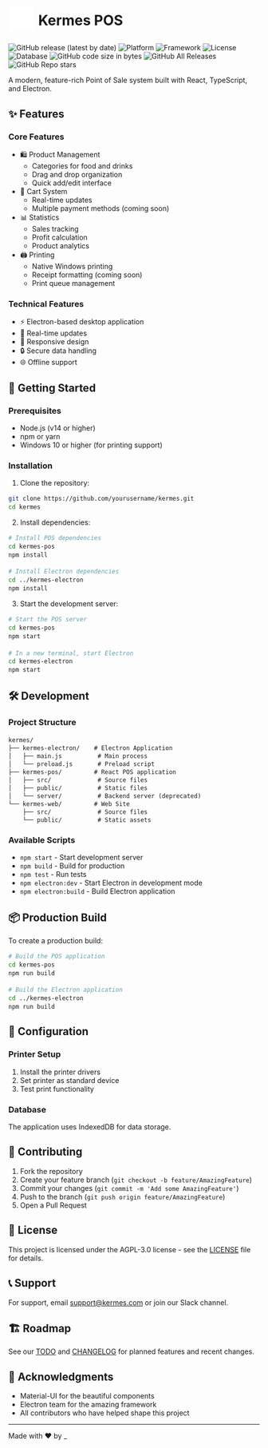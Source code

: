 <h1 style="display: flex; align-items: center;">
  <a href="https://kermespos.web.app/" style="margin-right: 10px;">
    <img src="kermes-web/public/picInverse.png" alt="Kermes POS" width="50">
  </a>
  Kermes POS
</h1>

![GitHub release (latest by date)](https://img.shields.io/github/v/release/Tsunari/KermesPOS?style=flat-square) ![Platform](https://img.shields.io/badge/platform-Windows%20%7C%20Web-blue?style=flat-square) ![Framework](https://img.shields.io/badge/framework-React%20%7C%20Next.js-blue?style=flat-square) ![License](https://img.shields.io/badge/license-AGPL--3.0-blue?style=flat-square) ![Database](https://img.shields.io/badge/database-IndexedDB-orange?style=flat-square) ![GitHub code size in bytes](https://img.shields.io/github/languages/code-size/Tsunari/KermesPOS?style=flat-square)
![GitHub All Releases](https://img.shields.io/github/downloads/Tsunari/KermesPOS/total?style=flat-square) ![GitHub Repo stars](https://img.shields.io/github/stars/Tsunari/KermesPOS?style=flat-square)








A modern, feature-rich Point of Sale system built with React, TypeScript, and Electron.



## ✨ Features

### Core Features
- 🛍️ Product Management
  - Categories for food and drinks
  - Drag and drop organization
  - Quick add/edit interface
- 🛒 Cart System
  - Real-time updates
  - Multiple payment methods (coming soon)
- 📊 Statistics
  - Sales tracking
  - Profit calculation
  - Product analytics
- 🖨️ Printing
  - Native Windows printing
  - Receipt formatting (coming soon)
  - Print queue management

### Technical Features
- ⚡ Electron-based desktop application
- 🔄 Real-time updates
- 📱 Responsive design
- 🔒 Secure data handling
- 🌐 Offline support

## 🚀 Getting Started

### Prerequisites
- Node.js (v14 or higher)
- npm or yarn
- Windows 10 or higher (for printing support)

### Installation

1. Clone the repository:
```bash
git clone https://github.com/yourusername/kermes.git
cd kermes
```

2. Install dependencies:
```bash
# Install POS dependencies
cd kermes-pos
npm install

# Install Electron dependencies
cd ../kermes-electron
npm install
```

3. Start the development server:
```bash
# Start the POS server
cd kermes-pos
npm start

# In a new terminal, start Electron
cd kermes-electron
npm start
```

## 🛠️ Development

### Project Structure
```
kermes/
├── kermes-electron/    # Electron Application
│   ├── main.js          # Main process
│   └── preload.js       # Preload script
├── kermes-pos/         # React POS application
│   ├── src/             # Source files
│   ├── public/          # Static files
│   └── server/          # Backend server (deprecated)
└── kermes-web/         # Web Site
    ├── src/             # Source files
    └── public/          # Static assets
```

### Available Scripts
- `npm start` - Start development server
- `npm build` - Build for production
- `npm test` - Run tests
- `npm electron:dev` - Start Electron in development mode
- `npm electron:build` - Build Electron application

## 📦 Production Build

To create a production build:

```bash
# Build the POS application
cd kermes-pos
npm run build

# Build the Electron application
cd ../kermes-electron
npm run build
```

## 🔧 Configuration

### Printer Setup
1. Install the printer drivers
2. Set printer as standard device
3. Test print functionality

### Database
The application uses IndexedDB for data storage.

## 🤝 Contributing

1. Fork the repository
2. Create your feature branch (`git checkout -b feature/AmazingFeature`)
3. Commit your changes (`git commit -m 'Add some AmazingFeature'`)
4. Push to the branch (`git push origin feature/AmazingFeature`)
5. Open a Pull Request

## 📝 License

This project is licensed under the AGPL-3.0 license - see the [LICENSE](LICENSE) file for details.

## 📞 Support

For support, email support@kermes.com or join our Slack channel.

## 🏗️ Roadmap

See our [TODO](TODO.md) and [CHANGELOG](CHANGELOG.md) for planned features and recent changes.

## 🙏 Acknowledgments

- Material-UI for the beautiful components
- Electron team for the amazing framework
- All contributors who have helped shape this project

---

Made with ❤️ by _